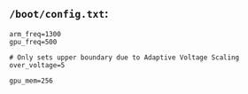 ## `/boot/config.txt`:

```
arm_freq=1300
gpu_freq=500

# Only sets upper boundary due to Adaptive Voltage Scaling
over_voltage=5

gpu_mem=256
```
